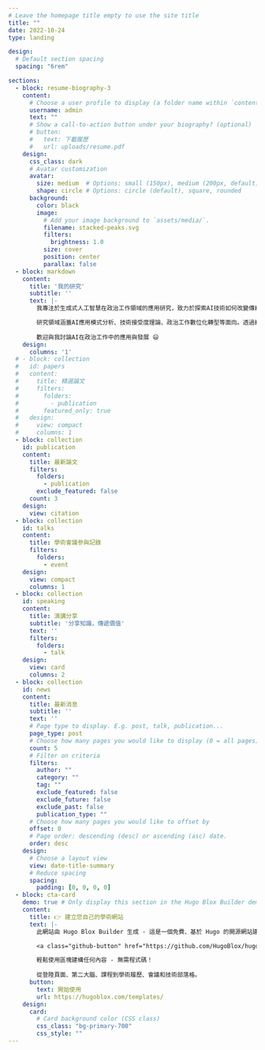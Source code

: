 ```yaml
---
# Leave the homepage title empty to use the site title
title: ""
date: 2022-10-24
type: landing

design:
  # Default section spacing
  spacing: "6rem"

sections:
  - block: resume-biography-3
    content:
      # Choose a user profile to display (a folder name within `content/authors/`)
      username: admin
      text: ""
      # Show a call-to-action button under your biography? (optional)
      # button:
      #   text: 下載履歷
      #   url: uploads/resume.pdf
    design:
      css_class: dark
      # Avatar customization
      avatar:
        size: medium  # Options: small (150px), medium (200px, default), large (320px), xl (400px), xxl (500px)
        shape: circle # Options: circle (default), square, rounded
      background:
        color: black
        image:
          # Add your image background to `assets/media/`.
          filename: stacked-peaks.svg
          filters:
            brightness: 1.0
          size: cover
          position: center
          parallax: false
  - block: markdown
    content:
      title: '我的研究'
      subtitle: ''
      text: |-
        我專注於生成式人工智慧在政治工作領域的應用研究，致力於探索AI技術如何改變傳統政治工作模式。我的碩士論文以「生成式人工智慧使用行為之研究：以立法委員助理為例」為主題，深入分析政治工作者對AI技術的接受度與使用行為。

        研究領域涵蓋AI應用模式分析、技術接受度理論、政治工作數位化轉型等面向。透過結合定性與定量研究方法，我致力於建構政治工作者使用生成式AI的理論框架，為政治領域的數位創新提供學術基礎。
        
        歡迎與我討論AI在政治工作中的應用與發展 😃
    design:
      columns: '1'
  # - block: collection
  #   id: papers
  #   content:
  #     title: 精選論文
  #     filters:
  #       folders:
  #         - publication
  #       featured_only: true
  #   design:
  #     view: compact
  #     columns: 1
  - block: collection
    id: publication
    content:
      title: 最新論文
      filters:
        folders:
          - publication
        exclude_featured: false
      count: 3
    design:
      view: citation
  - block: collection
    id: talks
    content:
      title: 學術會議參與記錄
      filters:
        folders:
          - event
    design:
      view: compact
      columns: 1
  - block: collection
    id: speaking
    content:
      title: 演講分享
      subtitle: '分享知識，傳遞價值'
      text: ''
      filters:
        folders:
          - talk
    design:
      view: card
      columns: 2
  - block: collection
    id: news
    content:
      title: 最新消息
      subtitle: ''
      text: ''
      # Page type to display. E.g. post, talk, publication...
      page_type: post
      # Choose how many pages you would like to display (0 = all pages)
      count: 5
      # Filter on criteria
      filters:
        author: ""
        category: ""
        tag: ""
        exclude_featured: false
        exclude_future: false
        exclude_past: false
        publication_type: ""
      # Choose how many pages you would like to offset by
      offset: 0
      # Page order: descending (desc) or ascending (asc) date.
      order: desc
    design:
      # Choose a layout view
      view: date-title-summary
      # Reduce spacing
      spacing:
        padding: [0, 0, 0, 0]
  - block: cta-card
    demo: true # Only display this section in the Hugo Blox Builder demo site
    content:
      title: 👉 建立您自己的學術網站
      text: |-
        此網站由 Hugo Blox Builder 生成 - 這是一個免費、基於 Hugo 的開源網站建構器，受到 250,000+ 位像您一樣的學者信賴。

        <a class="github-button" href="https://github.com/HugoBlox/hugo-blox-builder" data-color-scheme="no-preference: light; light: light; dark: dark;" data-icon="octicon-star" data-size="large" data-show-count="true" aria-label="Star HugoBlox/hugo-blox-builder on GitHub">Star</a>

        輕鬆使用區塊建構任何內容 - 無需程式碼！
        
        從登陸頁面、第二大腦、課程到學術履歷、會議和技術部落格。
      button:
        text: 開始使用
        url: https://hugoblox.com/templates/
    design:
      card:
        # Card background color (CSS class)
        css_class: "bg-primary-700"
        css_style: ""
---
```

